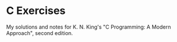 # C Exercises

My solutions and notes for K. N. King's "C Programming: A Modern Approach", second edition.
